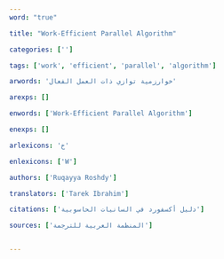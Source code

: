 ```yaml
---
word: "true"

title: "Work-Efficient Parallel Algorithm"

categories: ['']

tags: ['work', 'efficient', 'parallel', 'algorithm']

arwords: 'خوارزمية توازي ذات العمل الفعال'

arexps: []

enwords: ['Work-Efficient Parallel Algorithm']

enexps: []

arlexicons: 'خ'

enlexicons: ['W']

authors: ['Ruqayya Roshdy']

translators: ['Tarek Ibrahim']

citations: ['دليل أكسفورد في السانيات الحاسوبية']

sources: ['المنظمة العربية للترجمة']


---
```

